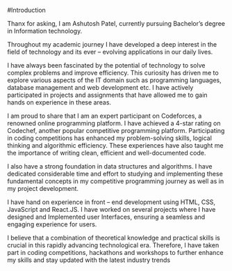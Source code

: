 #Introduction


Thanx for asking, I am Ashutosh Patel, currently pursuing Bachelor’s degree in Information technology.

Throughout my academic journey I have developed a deep interest in the field of technology and its ever – evolving applications in our daily lives.

I have always been fascinated by the potential of technology to solve complex problems and improve efficiency. This curiosity has driven me to explore various aspects of the IT domain such as programming languages, database management and web development etc.
I have actively participated in projects and assignments that have allowed me to gain hands on experience in these areas.

I am proud to share that I am an expert participant on Codeforces, a renowned online programming platform. I have achieved a 4-star rating on Codechef, another popular competitive programming platform. Participating in coding competitions has enhanced my problem-solving skills, logical thinking and algorithmic efficiency.
These experiences have also taught me the importance of writing clean, efficient and well-documented code.

I also have a strong foundation in data structures and algorithms. I have dedicated considerable time and effort to studying and implementing these fundamental concepts in my competitive programming journey as well as in my project development.


I have hand on experience in front – end development using HTML, CSS, JavaScript and React.JS. I have worked on several projects where I have designed and Implemented user Interfaces, ensuring a seamless and engaging experience for users.

I believe that a combination of theoretical knowledge and practical skills is crucial in this rapidly advancing technological era. Therefore, I have taken part in coding competitions, hackathons and workshops to further enhance my skills and stay updated with the latest industry trends

